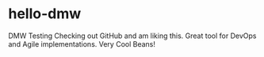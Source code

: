 # hello-dmw
DMW Testing
Checking out GitHub and am liking this.  Great tool for DevOps and Agile implementations.
Very Cool Beans!
